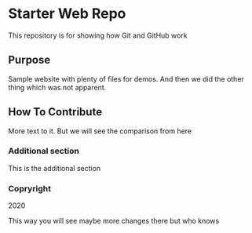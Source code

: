 # Starter Web Repo

This repository is for showing how Git and GitHub work

## Purpose

Sample website with plenty of files for demos. And then we did the other thing which was not apparent.

## How To Contribute

More text to it. But we will see the comparison from here

### Additional section
This is the additional section

### Copryright

2020

This way you will see maybe more changes there but who knows
